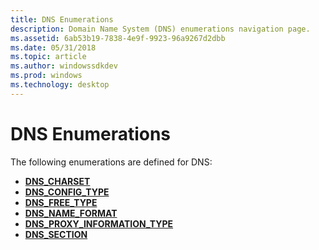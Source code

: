```yaml
---
title: DNS Enumerations
description: Domain Name System (DNS) enumerations navigation page.
ms.assetid: 6ab53b19-7838-4e9f-9923-96a9267d2dbb
ms.date: 05/31/2018
ms.topic: article
ms.author: windowssdkdev
ms.prod: windows
ms.technology: desktop
---
```


# DNS Enumerations

The following enumerations are defined for DNS:

-   [**DNS\_CHARSET**](/windows/win32/Windns/ne-windns-_dns_charset?branch=master)
-   [**DNS\_CONFIG\_TYPE**](/windows/win32/Windns/ne-windns-__unnamed_enum_0?branch=master)
-   [**DNS\_FREE\_TYPE**](/windows/win32/Windns/ne-windns-__unnamed_enum_1?branch=master)
-   [**DNS\_NAME\_FORMAT**](/windows/win32/Windns/ne-windns-_dns_name_format?branch=master)
-   [**DNS\_PROXY\_INFORMATION\_TYPE**](/windows/win32/Windns/ne-windns-dns_proxy_information_type?branch=master)
-   [**DNS\_SECTION**](/windows/win32/Windns/ne-windns-_dnssection?branch=master)

 

 




